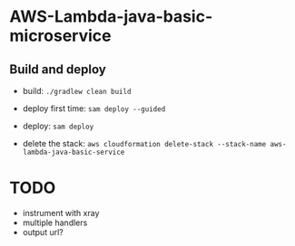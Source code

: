 # AWS-Lambda-java-basic-microservice

## Build and deploy

* build: `./gradlew clean build`
* deploy first time: `sam deploy --guided`
* deploy: `sam deploy`

* delete the stack: `aws cloudformation delete-stack --stack-name aws-lambda-java-basic-service`


# TODO
* instrument with xray
* multiple handlers
* output url?